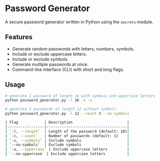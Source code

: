 # Password Generator

A secure password generator written in Python using the `secrets` module.

## Features

- Generate random passwords with letters, numbers, symbols.
- Include or exclude uppercase letters.
- Include or exclude symbols.
- Generate multiple passwords at once.
- Command-line interface (CLI) with short and long flags.

## Usage

```bash
# generate 1 password of length 16 with symbols and uppercase letters
python password_generator.py -l 16 -s -u

# generate 3 passwords of length 12 without symbols
python password_generator.py -l 12 --count 3 --no-symbols

| Flag            | Description                         |
|-----------------|-------------------------------------|
| `-l, --length`  | Length of the password (default: 10)|
| `-c, --count`   | Number of passwords (default: 1)    |
| `-s, --symbols` | Include symbols                     |
| `--no-symbols`  | Exclude symbols                     |
| `-u, --uppercase` | Include uppercase letters         |
| `--no-uppercase` | Exclude uppercase letters          |

